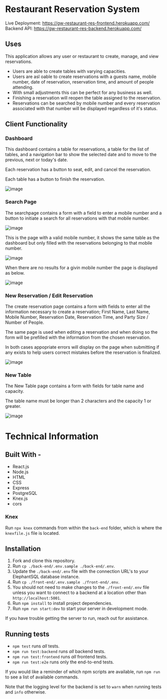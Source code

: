 # Restaurant Reservation System

Live Deployment: https://gw-restaurant-res-frontend.herokuapp.com/
Backend API: https://gw-restaurant-res-backend.herokuapp.com/

## Uses

This application allows any user or restaurant to create, manage, and view reservations. 
- Users are able to create tables with varying capacities.
- Users are asl oable to create reservations with a guests name, mobile number, date of reservation, reservation time, and amount of people attending. 
- With small adjustments this can be perfect for any business as well.
- Finishing a reservation will reopen the table assigned to the reservation. 
- Reservations can be searched by mobile number and every reservation associated with that number will be displayed regardless of it's status.

## Client Functionality

### Dashboard 
This dashboard contains a table for reservations, a table for the list of tables, and  a navigation bar to show the selected date and to move to the previous, next or today's date.

Each reservation has a button to seat, edit, and cancel the reservation.

Each table has a button to finish the reservation.

![image](https://github.com/GabrielWootenDev/restaurant-reservation-project/blob/0b53d3e7eb29083bd855b8b86b9f238dfedf5475/ReadMe-screenshots/Dashboard.png)

### Search Page

The searchpage contains a form with a field to enter a mobile number and a button to initiate a search for all reservations with that mobile number.

![image](https://github.com/GabrielWootenDev/restaurant-reservation-project/blob/6dfd50b0c0e2cd3766d3b4e2a0d85ea538872905/ReadMe-screenshots/search-page.png)

This is the page with a valid mobile number, it shows the same table as the dashboard but only filled with the reservations belonging to that mobile number.

![image](https://github.com/GabrielWootenDev/restaurant-reservation-project/blob/6dfd50b0c0e2cd3766d3b4e2a0d85ea538872905/ReadMe-screenshots/search-page-results.png)

When there are no results for a givin mobile number the page is displayed as below.

![image](https://github.com/GabrielWootenDev/restaurant-reservation-project/blob/6dfd50b0c0e2cd3766d3b4e2a0d85ea538872905/ReadMe-screenshots/search-no-results.png)

### New Reservation / Edit Reservation

The create reservation page contains a form with fields to enter all the information necessary to create a reservation; First Name, Last Name, Mobile Number, Reservation Date, Reservation Time, and Party Size / Number of People.

The same page is used when editing a reservation and when doing so the form will be prefilled with the information from the chosen reservation.

In both cases appopriate errors will display on the page
when submitting if any exists to help users correct mistakes before the reservation is finalized.

![image](https://github.com/GabrielWootenDev/restaurant-reservation-project/blob/e59f2a1a5a467b77587b39795bd6040ab9309c0e/ReadMe-screenshots/create-edit-reservation.png)

### New Table

The New Table page contains a form with fields for table name and capacity.

The table name must be longer than 2 characters and the capacity 1 or greater.

![image]()


# Technical Information

## Built With -

- React.js
- Node.js
- HTML
- CSS
- Express
- PostgreSQL
- Knex.js
- cors

### Knex

Run `npx knex` commands from within the `back-end` folder, which is where the `knexfile.js` file is located.

## Installation

1. Fork and clone this repository.
1. Run `cp ./back-end/.env.sample ./back-end/.env`.
1. Update the `./back-end/.env` file with the connection URL's to your ElephantSQL database instance.
1. Run `cp ./front-end/.env.sample ./front-end/.env`.
1. You should not need to make changes to the `./front-end/.env` file unless you want to connect to a backend at a location other than `http://localhost:5001`.
1. Run `npm install` to install project dependencies.
1. Run `npm run start:dev` to start your server in development mode.

If you have trouble getting the server to run, reach out for assistance.

## Running tests


- `npm test` runs _all_ tests.
- `npm run test:backend` runs _all_ backend tests.
- `npm run test:frontend` runs _all_ frontend tests.
- `npm run test:e2e` runs only the end-to-end tests.

If you would like a reminder of which npm scripts are available, run `npm run` to see a list of available commands.

Note that the logging level for the backend is set to `warn` when running tests and `info` otherwise.
